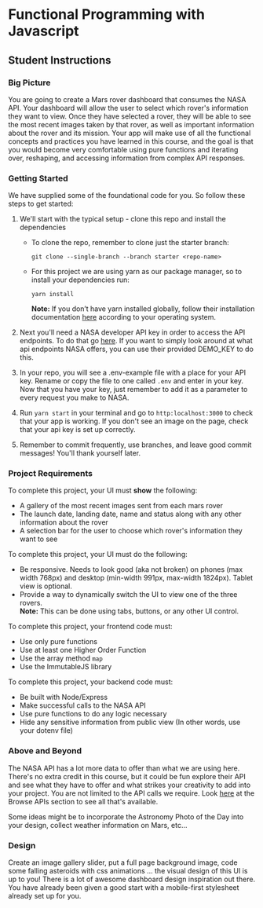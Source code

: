 # Functional Programming with Javascript

## Student Instructions

### Big Picture

You are going to create a Mars rover dashboard that consumes the NASA API. Your dashboard will allow the user to select which rover's information they want to view. Once they have selected a rover, they will be able to see the most recent images taken by that rover, as well as important information about the rover and its mission. Your app will make use of all the functional concepts and practices you have learned in this course, and the goal is that you would become very comfortable using pure functions and iterating over, reshaping, and accessing information from complex API responses.

### Getting Started

We have supplied some of the foundational code for you. So follow these steps to get started:

1. We'll start with the typical setup - clone this repo and install the dependencies

   - To clone the repo, remember to clone just the starter branch:

     `git clone --single-branch --branch starter <repo-name>`

   - For this project we are using yarn as our package manager, so to install your dependencies run:

     `yarn install`

     **Note:** If you don’t have yarn installed globally, follow their installation documentation [here](https://yarnpkg.com/lang/en/docs/install) according to your operating system.

2. Next you'll need a NASA developer API key in order to access the API endpoints. To do that go [here](https://api.nasa.gov/). If you want to simply look around at what api endpoints NASA offers, you can use their provided DEMO_KEY to do this.

3. In your repo, you will see a .env-example file with a place for your API key. Rename or copy the file to one called `.env` and enter in your key. Now that you have your key, just remember to add it as a parameter to every request you make to NASA.

4. Run `yarn start` in your terminal and go to `http:localhost:3000` to check that your app is working. If you don't see an image on the page, check that your api key is set up correctly.

5. Remember to commit frequently, use branches, and leave good commit messages! You'll thank yourself later.

### Project Requirements

To complete this project, your UI must **show** the following:

- A gallery of the most recent images sent from each mars rover
- The launch date, landing date, name and status along with any other information about the rover
- A selection bar for the user to choose which rover's information they want to see

To complete this project, your UI must do the following:

- Be responsive. Needs to look good (aka not broken) on phones (max width 768px) and desktop (min-width 991px, max-width 1824px). Tablet view is optional.
- Provide a way to dynamically switch the UI to view one of the three rovers.  
  **Note:** This can be done using tabs, buttons, or any other UI control.

To complete this project, your frontend code must:

- Use only pure functions
- Use at least one Higher Order Function
- Use the array method `map`
- Use the ImmutableJS library

To complete this project, your backend code must:

- Be built with Node/Express
- Make successful calls to the NASA API
- Use pure functions to do any logic necessary
- Hide any sensitive information from public view (In other words, use your dotenv file)

### Above and Beyond

The NASA API has a lot more data to offer than what we are using here. There's no extra credit in this course, but it could be fun explore their API and see what they have to offer and what strikes your creativity to add into your project. You are not limited to the API calls we require. Look [here](https://api.nasa.gov/) at the Browse APIs section to see all that's available.

Some ideas might be to incorporate the Astronomy Photo of the Day into your design, collect weather information on Mars, etc...

### Design

Create an image gallery slider, put a full page background image, code some falling asteroids with css animations ... the visual design of this UI is up to you! There is a lot of awesome dashboard design inspiration out there. You have already been given a good start with a mobile-first stylesheet already set up for you.
